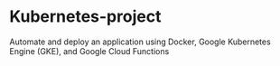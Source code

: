 # Kubernetes-project
Automate and deploy an application using Docker, Google Kubernetes Engine (GKE), and Google Cloud Functions

